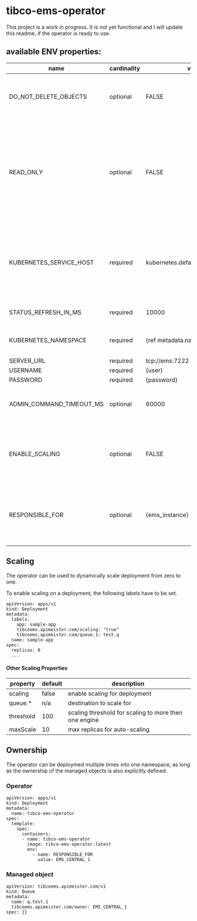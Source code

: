 # tibco-ems-operator

This project is a work in progress. It is not yet functional and I will update this readme, if the operator is ready to use.

## available ENV properties:

| name |cardinality | value |  description |
| --- | --- | --- | --- |
| DO_NOT_DELETE_OBJECTS | optional | FALSE | if set to TRUE (all caps), object are not deleted from EMS |
| READ_ONLY | optional | FALSE | if set to TRUE (all caps), no objects are created, the operator only collects statistics (which are only propagated through metrics endpoint) |
|KUBERNETES_SERVICE_HOST |required | kubernetes.default.svc.cluster.local | references the api server, if not present, the rust TLS will fail because it cannot validate the IP of the API server |
|STATUS_REFRESH_IN_MS |required | 10000 | how often statistics are refreshed |
|KUBERNETES_NAMESPACE | required | {ref metadata.namespace} | what namespace should be captured |
| SERVER_URL | required | tcp://ems:7222 | |
| USERNAME | required | {user} | |
| PASSWORD | required | {password} | |
| ADMIN_COMMAND_TIMEOUT_MS | optional | 60000 | command timeout in milliseconds, default is 60000 |
| ENABLE_SCALING | optional | FALSE | if set to TRUE (all caps), deployment can be scaled through the operator |
| RESPONSIBLE_FOR | optional | {ems_instance} | if set, only objects with the owner annotation will be honoered by this operator instance |

## Scaling

The operator can be used to dynamically scale deployment from zero to one.

To enable scaling on a deployment, the following labels have to be set.

```
apiVersion: apps/v1
kind: Deployment
metadata:
  labels:
    app: sample-app
    tibcoems.apimeister.com/scaling: "true"
    tibcoems.apimeister.com/queue.1: test.q
  name: sample-app
spec:
  replicas: 0
  ...
```

#### Other Scaling Properties

| property | default | description |
|----------|---------|-------------|
| scaling  | false   | enable scaling for deployment |
| queue.*  | n/a     | destination to scale for |
| threshold | 100    | scaling threshold for scaling to more then one engine |
| maxScale  | 10     | max replicas for auto-scaling |

## Ownership

The operator can be deploymed mutliple times into one namespace, as long as the ownership of the managed objects is also explicitly defined.

### Operator


```
apiVersion: apps/v1
kind: Deployment
metadata:
  name: tibco-ems-operator
spec:
  template:
    spec:
      containers:
      - name: tibco-ems-operator
        image: tibco-ems-operator:latest
        env:
          - name: RESPONSIBLE_FOR
            value: EMS_CENTRAL_1
```

### Managed object

```
apiVersion: tibcoems.apimeister.com/v1
kind: Queue
metadata:
  name: q.test.1
  tibcoems.apimeister.com/owner: EMS_CENTRAL_1
spec: {}
```